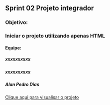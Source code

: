 <h2>Sprint 02 Projeto integrador</h2>
<h3>Objetivo:</h3>
<h3>Iniciar o projeto utilizando apenas HTML</h3>
<h4>Equipe:</h4>
<h5>xxxxxxxxxx</h5>
<h5>xxxxxxxxxx</h5>
<h5>Alan Pedro Dias</h5>

[Clique aqui para visualisar o projeto](https://alanpedrod.github.io/sprint-02-projeto-integrador/)